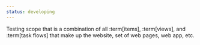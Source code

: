 ```yaml
---
status: developing
---
```


Testing scope that is a combination of all :term[items], :term[views], and :term[task flows] that make up the website, set of web pages, web app, etc.
